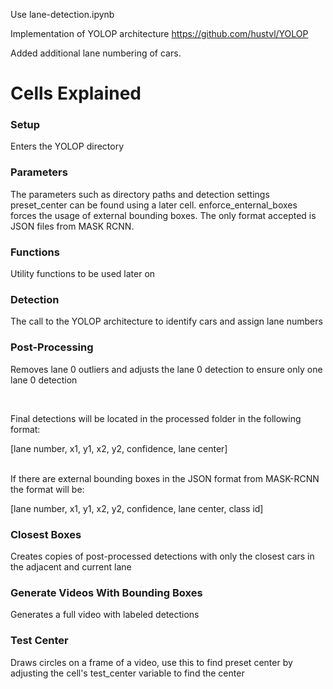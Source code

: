 Use lane-detection.ipynb

Implementation of YOLOP architecture
https://github.com/hustvl/YOLOP

Added additional lane numbering of cars.

<h1>Cells Explained</h1>
<h3>Setup</h3>
Enters the YOLOP directory

<h3>Parameters</h3>
The parameters such as directory paths and detection settings
preset_center can be found using a later cell.
enforce_enternal_boxes forces the usage of external bounding boxes. The only format accepted is JSON files from MASK RCNN.

<h3>Functions</h3>
Utility functions to be used later on

<h3>Detection</h3>
The call to the YOLOP architecture to identify cars and assign lane numbers

<h3>Post-Processing</h3>

Removes lane 0 outliers and adjusts the lane 0 detection to ensure only one lane 0 detection

<br/>

Final detections will be located in the processed folder in the following format:

[lane number, x1, y1, x2, y2, confidence, lane center]

<br/>
If there are external bounding boxes in the JSON format from MASK-RCNN the format will be:

[lane number, x1, y1, x2, y2, confidence, lane center, class id]

<h3>Closest Boxes</h3>
Creates copies of post-processed detections with only the closest cars in the adjacent and current lane

<h3>Generate Videos With Bounding Boxes</h3>
Generates a full video with labeled detections

<h3>Test Center</h3>
Draws circles on a frame of a video, use this to find preset center by adjusting the cell's test_center variable to find the center







